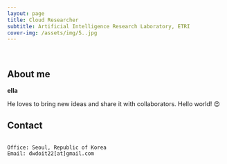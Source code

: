 ```yaml
---
layout: page
title: Cloud Researcher
subtitle: Artificial Intelligence Research Laboratory, ETRI
cover-img: /assets/img/5..jpg
---
```


<br/>

## About me

**ella** 

He loves to bring new ideas and share it with collaborators. Hello world! &#128525;

## Contact

```

Office: Seoul, Republic of Korea
Email: dwdoit22[at]gmail.com
```
